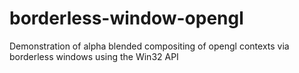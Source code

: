 # borderless-window-opengl
Demonstration of alpha blended compositing of opengl contexts via borderless windows using the Win32 API
